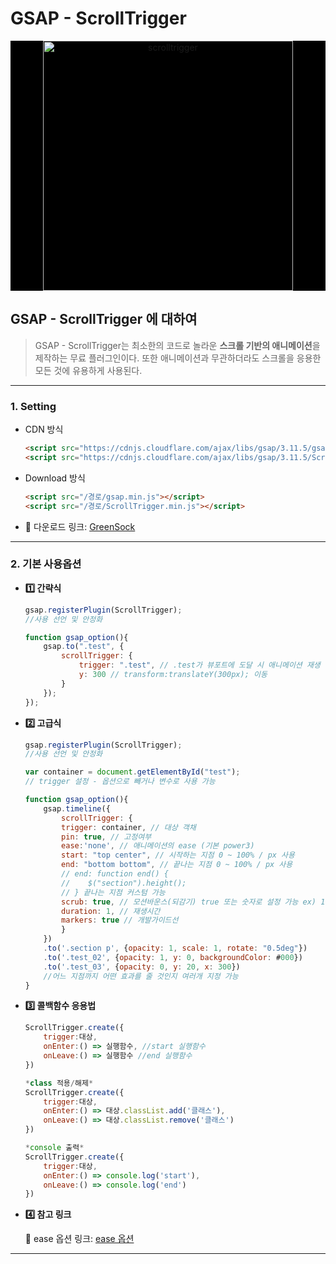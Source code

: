 # GSAP - ScrollTrigger

<p align="center" style="background-color:#000;"><img src="https://user-images.githubusercontent.com/65703793/230003145-85539aa5-d158-4450-96e6-823836489738.png" alt="scrolltrigger" width="400px"></p>

## GSAP - ScrollTrigger 에 대하여
>GSAP - ScrollTrigger는 최소한의 코드로 놀라운 **스크롤 기반의 애니메이션**을 제작하는 무료 플러그인이다. 또한 애니메이션과 무관하더라도 스크롤을 응용한 모든 것에 유용하게 사용된다.
***

### 1. Setting

* CDN 방식
    ```html
    <script src="https://cdnjs.cloudflare.com/ajax/libs/gsap/3.11.5/gsap.min.js"></script>
    <script src="https://cdnjs.cloudflare.com/ajax/libs/gsap/3.11.5/ScrollTrigger.min.js"></script>
    ```
* Download 방식
    ```html
    <script src="/경로/gsap.min.js"></script>
    <script src="/경로/ScrollTrigger.min.js"></script>
    ```
* :link: 다운로드 링크: <a href="https://greensock.com/docs/v3/Installation?checked=core,scrollTrigger" target="_blank">GreenSock</a>

***

### 2. 기본 사용옵션

* **:one: 간략식**
    ```js
    gsap.registerPlugin(ScrollTrigger);
    //사용 선언 및 안정화
    
    function gsap_option(){
        gsap.to(".test", {
            scrollTrigger: {
                trigger: ".test", // .test가 뷰포트에 도달 시 애니메이션 재생
                y: 300 // transform:translateY(300px); 이동
            }
        });
    });
    ```

* **:two: 고급식**
    ```js
    gsap.registerPlugin(ScrollTrigger);
    //사용 선언 및 안정화

    var container = document.getElementById("test");
    // trigger 설정 - 옵션으로 빼거나 변수로 사용 가능

    function gsap_option(){
        gsap.timeline({  
            scrollTrigger: {
            trigger: container, // 대상 객채
            pin: true, // 고정여부
            ease:'none', // 애니메이션의 ease (기본 power3)
            start: "top center", // 시작하는 지점 0 ~ 100% / px 사용
            end: "bottom bottom", // 끝나는 지점 0 ~ 100% / px 사용
            // end: function end() {
            //    $("section").height();
            // } 끝나는 지점 커스텀 가능
            scrub: true, // 모션바운스(되감기) true 또는 숫자로 설정 가능 ex) 1
            duration: 1, // 재생시간
            markers: true // 개발가이드선
            }
        })
        .to('.section p', {opacity: 1, scale: 1, rotate: "0.5deg"})
        .to('.test_02', {opacity: 1, y: 0, backgroundColor: #000})
        .to('.test_03', {opacity: 0, y: 20, x: 300})
        //어느 지점까지 어떤 효과를 줄 것인지 여러개 지정 가능
    }
    ```
    
* **:three: 콜백함수 응용법**
    ```js
    ScrollTrigger.create({
        trigger:대상,
        onEnter:() => 실행함수, //start 실행함수
        onLeave:() => 실행함수 //end 실행함수
    })

    *class 적용/해제*
    ScrollTrigger.create({
        trigger:대상,
        onEnter:() => 대상.classList.add('클래스'),
        onLeave:() => 대상.classList.remove('클래스')
    })

    *console 출력*
    ScrollTrigger.create({
        trigger:대상,
        onEnter:() => console.log('start'),
        onLeave:() => console.log('end')
    })
    ```

* **:four: 참고 링크**

    :link: ease 옵션 링크: <a href="https://greensock.com/docs/v3/Eases" target="_blank">ease 옵션</a>
***